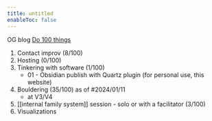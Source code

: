 ```yaml
---
title: untitled
enableToc: false
---
```

OG blog [Do 100 things](https://www.visakanv.com/blog/do100things/)
1. Contact improv (8/100)
2. Hosting (0/100)
3. Tinkering with software (1/100)
	- 01 - Obsidian publish with Quartz plugin (for personal use, this website)
4. Bouldering (35/100) as of #2024/01/11
	- at V3/V4
5. [[internal family system]] session - solo or with a facilitator (3/100)
6. Visualizations